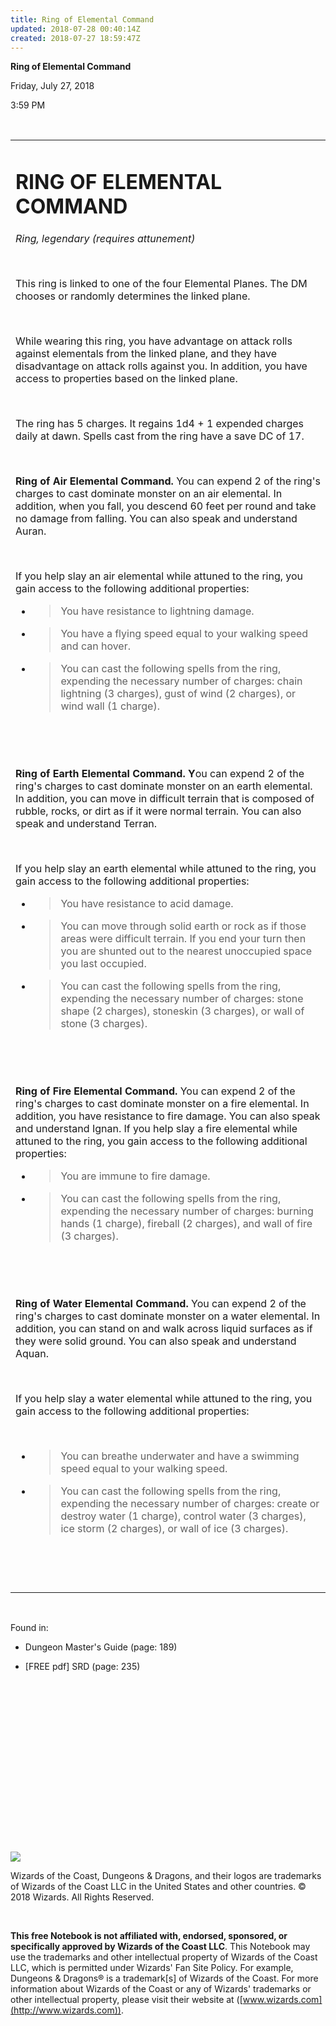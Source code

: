 ```yaml
---
title: Ring of Elemental Command
updated: 2018-07-28 00:40:14Z
created: 2018-07-27 18:59:47Z
---
```


**Ring of Elemental Command**

Friday, July 27, 2018

3:59 PM

 

<table><tbody><tr class="odd"><td><h1 id="ring-of-elemental-command"><strong>RING OF ELEMENTAL COMMAND</strong></h1><p><em>Ring, legendary (requires attunement)</em></p><p> </p><p>This ring is linked to one of the four Elemental Planes. The DM chooses or randomly determines the linked plane.</p><p> </p><p>While wearing this ring, you have advantage on attack rolls against elementals from the linked plane, and they have disadvantage on attack rolls against you. In addition, you have access to properties based on the linked plane.</p><p> </p><p>The ring has 5 charges. It regains 1d4 + 1 expended charges daily at dawn. Spells cast from the ring have a save DC of 17.</p><p> </p><p><strong>Ring of Air Elemental Command.</strong> You can expend 2 of the ring's charges to cast dominate monster on an air elemental. In addition, when you fall, you descend 60 feet per round and take no damage from falling. You can also speak and understand Auran.</p><p> </p><p>If you help slay an air elemental while attuned to the ring, you gain access to the following additional properties:</p><ul><li><blockquote><p>You have resistance to lightning damage.</p></blockquote></li><li><blockquote><p>You have a flying speed equal to your walking speed and can hover.</p></blockquote></li><li><blockquote><p>You can cast the following spells from the ring, expending the necessary number of charges: chain lightning (3 charges), gust of wind (2 charges), or wind wall (1 charge).</p></blockquote></li></ul><p> </p><p> </p><p><strong>Ring of Earth Elemental Command. Y</strong>ou can expend 2 of the ring's charges to cast dominate monster on an earth elemental. In addition, you can move in difficult terrain that is composed of rubble, rocks, or dirt as if it were normal terrain. You can also speak and understand Terran.</p><p> </p><p>If you help slay an earth elemental while attuned to the ring, you gain access to the following additional properties:</p><ul><li><blockquote><p>You have resistance to acid damage.</p></blockquote></li><li><blockquote><p>You can move through solid earth or rock as if those areas were difficult terrain. If you end your turn then you are shunted out to the nearest unoccupied space you last occupied.</p></blockquote></li><li><blockquote><p>You can cast the following spells from the ring, expending the necessary number of charges: stone shape (2 charges), stoneskin (3 charges), or wall of stone (3 charges).</p></blockquote></li></ul><p> </p><p> </p><p><strong>Ring of Fire Elemental Command.</strong> You can expend 2 of the ring's charges to cast dominate monster on a fire elemental. In addition, you have resistance to fire damage. You can also speak and understand Ignan. If you help slay a fire elemental while attuned to the ring, you gain access to the following additional properties:</p><ul><li><blockquote><p>You are immune to fire damage.</p></blockquote></li><li><blockquote><p>You can cast the following spells from the ring, expending the necessary number of charges: burning hands (1 charge), fireball (2 charges), and wall of fire (3 charges).</p></blockquote></li></ul><p> </p><p> </p><p><strong>Ring of Water Elemental Command.</strong> You can expend 2 of the ring's charges to cast dominate monster on a water elemental. In addition, you can stand on and walk across liquid surfaces as if they were solid ground. You can also speak and understand Aquan.</p><p> </p><p>If you help slay a water elemental while attuned to the ring, you gain access to the following additional properties:</p><p> </p><ul><li><blockquote><p>You can breathe underwater and have a swimming speed equal to your walking speed.</p></blockquote></li><li><blockquote><p>You can cast the following spells from the ring, expending the necessary number of charges: create or destroy water (1 charge), control water (3 charges), ice storm (2 charges), or wall of ice (3 charges).</p></blockquote></li></ul><p> </p><p> </p></td></tr></tbody></table>

 

Found in:

-   Dungeon Master's Guide (page: 189)

-   \[FREE pdf\] SRD (page: 235)

##  

 

 

 

 

 

 

 

![](tmp\media\image1.png)

Wizards of the Coast, Dungeons & Dragons, and their logos are trademarks of Wizards of the Coast LLC in the United States and other countries. © 2018 Wizards. All Rights Reserved.

 

**This free Notebook is not affiliated with, endorsed, sponsored, or specifically approved by Wizards of the Coast LLC**. This Notebook may use the trademarks and other intellectual property of Wizards of the Coast LLC, which is permitted under Wizards' Fan Site Policy. For example, Dungeons & Dragons® is a trademark\[s\] of Wizards of the Coast. For more information about Wizards of the Coast or any of Wizards' trademarks or other intellectual property, please visit their website at ([www.wizards.com](http://www.wizards.com)).
